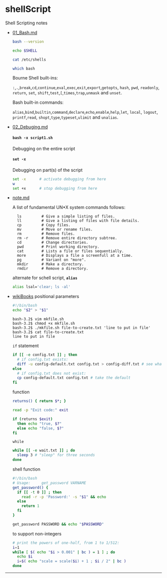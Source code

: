 # shellScript
Shell Scripting notes


*   [01_Bash.md](01_Bash.md)
    ```sh
    bash --version
    ```
    ```sh
    echo $SHELL
    ```
    ```sh
    cat /etc/shells
    ```
    ``` sh
    which bash
    ```
     Bourne Shell built-ins:
    
      `:`,`.`,`break`,`cd`,`continue`,`eval`,`exec`,`exit`,`export`,`getopts`, `hash`, `pwd`, `readonly`, `return`, `set`, `shift`,`test`,`[`,`times`,`trap`,`unmask` and `unset`.

     Bash built-in commands:
    
      `alias`,`bind`,`builtin`,`command`,`declare`,`echo`,`enable`,`help`,`let`, `local`, `logout`, `printf`,`read`, `shopt`,`type`,`typeset`,`ulimit` and `unalias`.

*   [02_Debuging.md](02_Debuging.md)
    #### `bash -x script1.sh`
    Debugging on the entire script
    #### `set -x`
    Debugging on part(s) of the script
    ```sh
    set -x      # activate debugging from here
    w
    set +x      # stop debugging from here 
    ```


*   [note.md](note.md)

    A list of fundamental UN*X system commands follows:
    ```
      ls         # Give a simple listing of files.
      ll         # Give a listing of files with file details.
      cp         # Copy files.
      mv         # Move or rename files.
      rm         # Remove files.  
      rm -r      # Remove entire directory subtree.
      cd         # Change directories.
      pwd        # Print working directory.
      cat        # Lists a file or files sequentially.
      more       # Displays a file a screenfull at a time.
      pg         # Variant on "more".
      mkdir      # Make a directory.
      rmdir      # Remove a directory.
    ```
    alternate for schell script, **`alias`**
    ```sh
    alias lsal='clear; ls -al'
    ```

*   [wikiBooks](wikiBook.md)
    positional parameters
    ``` sh
    #!/bin/bash
    echo "$2" > "$1"
    ```
    ``` console
    bash-3.2$ vim mkfile.sh
    bash-3.2$ chmod +x mkfile.sh
    bash-3.2$ ./mkfile.sh file-to-create.txt 'line to put in file'
    bash-3.2$ cat file-to-create.txt
    line to put in file
    ```
    `if` statement
    ```sh
    if [[ -e config.txt ]] ; then
      # if config.txt exists:
      diff -u config-default.txt config.txt > config-diff.txt # see what's changed
    else
      # if config.txt does not exist:
      cp config-default.txt config.txt # take the default
    fi
    ```
    function
    ``` sh
    returns() { return $*; }

    read -p "Exit code:" exit

    if (returns $exit)
      then echo "true, $?"
      else echo "false, $?"
    fi
    ```
    `while`
 
    ```sh
    while [[ -e wait.txt ]] ; do
      sleep 3 # "sleep" for three seconds
    done    
    ```
    
    shell function
    ```sh
    #!/bin/bash
    # Usage:     get_password VARNAME
    get_password() {
      if [[ -t 0 ]] ; then
        read -r -p 'Password:' -s "$1" && echo
      else
        return 1
      fi
    }

    get_password PASSWORD && echo "$PASSWORD"
    ```
    
    to support non-integers
    ``` sh
    # print the powers of one-half, from 1 to 1/512:
    i=1
    while [ $( echo "$i > 0.001" | bc ) = 1 ] ; do
      echo $i
      i=$( echo "scale = scale($i) + 1 ; $i / 2" | bc )
    done
    ```


---
